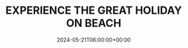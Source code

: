 ---
title: EXPERIENCE THE GREAT HOLIDAY ON BEACH
description: "Laoreet, voluptatum nihil dolor esse quaerat mattis explicabo maiores, est aliquet porttitor! Eaque, cras, aspernatur."
date: 2024-05-21T06:00:00+00:00
image: "images/packege-1.jpg"
time: 7D/6N
pax: 10
country: Malaysia
price: 750
reviews: 25
rating: 4
featured: true
weight: 10
---